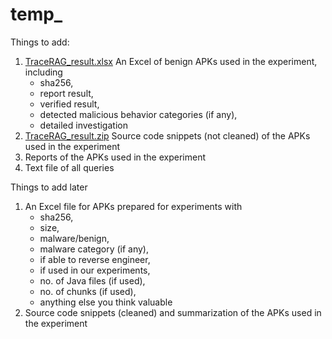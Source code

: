 # temp_

Things to add:
1. [TraceRAG_result.xlsx](https://github.com/yanhaixiong/temp_/blob/main/TraceRAG_result.xlsx) An Excel of benign APKs used in the experiment, including
   - sha256,
   - report result,
   - verified result,
   - detected malicious behavior categories (if any),
   - detailed investigation
1. [TraceRAG_result.zip](https://github.com/yanhaixiong/temp_/blob/main/TraceRAG_result.zip) Source code snippets (not cleaned) of the APKs used in the experiment
1. Reports of the APKs used in the experiment
1. Text file of all queries

Things to add later

1. An Excel file for APKs prepared for experiments with
   - sha256,
   - size,
   - malware/benign,
   - malware category (if any),
   - if able to reverse engineer,
   - if used in our experiments,
   - no. of Java files (if used),
   - no. of chunks (if used),
   - anything else you think valuable 
1. Source code snippets (cleaned) and summarization of the APKs used in the experiment
